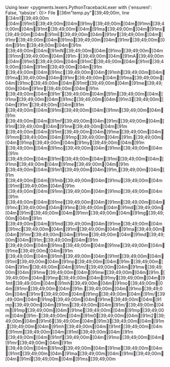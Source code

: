 Using lexer <pygments.lexers.PythonTracebackLexer with {'ensurenl': False, 'tabsize': 0}>
  File [36m"temp.py"[39;49;00m, line [34m1[39;49;00m
[04m[91mS[39;49;00m[04m[91my[39;49;00m[04m[91mn[39;49;00m[04m[91mt[39;49;00m[04m[91ma[39;49;00m[04m[91mx[39;49;00m[04m[91mE[39;49;00m[04m[91mr[39;49;00m[04m[91mr[39;49;00m[04m[91mo[39;49;00m[04m[91mr[39;49;00m[04m[91m:[39;49;00m[04m[91m [39;49;00m[04m[91mN[39;49;00m[04m[91mo[39;49;00m[04m[91mn[39;49;00m[04m[91m-[39;49;00m[04m[91mA[39;49;00m[04m[91mS[39;49;00m[04m[91mC[39;49;00m[04m[91mI[39;49;00m[04m[91mI[39;49;00m[04m[91m [39;49;00m[04m[91mc[39;49;00m[04m[91mh[39;49;00m[04m[91ma[39;49;00m[04m[91mr[39;49;00m[04m[91ma[39;49;00m[04m[91mc[39;49;00m[04m[91mt[39;49;00m[04m[91me[39;49;00m[04m[91mr[39;49;00m[04m[91m [39;49;00m[04m[91m'[39;49;00m[04m[91m\[39;49;00m[04m[91mx[39;49;00m[04m[91mc[39;49;00m[04m[91m3[39;49;00m[04m[91m'[39;49;00m[04m[91m [39;49;00m[04m[91mi[39;49;00m[04m[91mn[39;49;00m[04m[91m [39;49;00m[04m[91mf[39;49;00m[04m[91mi[39;49;00m[04m[91ml[39;49;00m[04m[91me[39;49;00m[04m[91m [39;49;00m[04m[91mt[39;49;00m[04m[91me[39;49;00m[04m[91mm[39;49;00m[04m[91mp[39;49;00m[04m[91m.[39;49;00m[04m[91mp[39;49;00m[04m[91my[39;49;00m[04m[91m [39;49;00m[04m[91mo[39;49;00m[04m[91mn[39;49;00m[04m[91m [39;49;00m[04m[91ml[39;49;00m[04m[91mi[39;49;00m[04m[91mn[39;49;00m[04m[91me[39;49;00m[04m[91m [39;49;00m[04m[91m1[39;49;00m[04m[91m,[39;49;00m[04m[91m [39;49;00m[04m[91mb[39;49;00m[04m[91mu[39;49;00m[04m[91mt[39;49;00m[04m[91m [39;49;00m[04m[91mn[39;49;00m[04m[91mo[39;49;00m[04m[91m [39;49;00m[04m[91me[39;49;00m[04m[91mn[39;49;00m[04m[91mc[39;49;00m[04m[91mo[39;49;00m[04m[91md[39;49;00m[04m[91mi[39;49;00m[04m[91mn[39;49;00m[04m[91mg[39;49;00m[04m[91m [39;49;00m[04m[91md[39;49;00m[04m[91me[39;49;00m[04m[91mc[39;49;00m[04m[91ml[39;49;00m[04m[91ma[39;49;00m[04m[91mr[39;49;00m[04m[91me[39;49;00m[04m[91md[39;49;00m[04m[91m;[39;49;00m[04m[91m [39;49;00m[04m[91ms[39;49;00m[04m[91me[39;49;00m[04m[91me[39;49;00m[04m[91m [39;49;00m[04m[91mh[39;49;00m[04m[91mt[39;49;00m[04m[91mt[39;49;00m[04m[91mp[39;49;00m[04m[91m:[39;49;00m[04m[91m/[39;49;00m[04m[91m/[39;49;00m[04m[91mw[39;49;00m[04m[91mw[39;49;00m[04m[91mw[39;49;00m[04m[91m.[39;49;00m[04m[91mp[39;49;00m[04m[91my[39;49;00m[04m[91mt[39;49;00m[04m[91mh[39;49;00m[04m[91mo[39;49;00m[04m[91mn[39;49;00m[04m[91m.[39;49;00m[04m[91mo[39;49;00m[04m[91mr[39;49;00m[04m[91mg[39;49;00m[04m[91m/[39;49;00m[04m[91mp[39;49;00m[04m[91me[39;49;00m[04m[91mp[39;49;00m[04m[91ms[39;49;00m[04m[91m/[39;49;00m[04m[91mp[39;49;00m[04m[91me[39;49;00m[04m[91mp[39;49;00m[04m[91m-[39;49;00m[04m[91m0[39;49;00m[04m[91m2[39;49;00m[04m[91m6[39;49;00m[04m[91m3[39;49;00m[04m[91m.[39;49;00m[04m[91mh[39;49;00m[04m[91mt[39;49;00m[04m[91mm[39;49;00m[04m[91ml[39;49;00m[04m[91m [39;49;00m[04m[91mf[39;49;00m[04m[91mo[39;49;00m[04m[91mr[39;49;00m[04m[91m [39;49;00m[04m[91md[39;49;00m[04m[91me[39;49;00m[04m[91mt[39;49;00m[04m[91ma[39;49;00m[04m[91mi[39;49;00m[04m[91ml[39;49;00m[04m[91ms[39;49;00m
